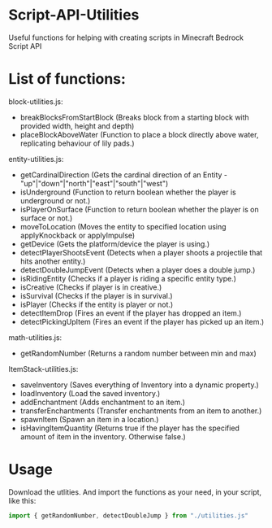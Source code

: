 # Script-API-Utilities
Useful functions for helping with creating scripts in Minecraft Bedrock Script API  

# List of functions:
block-utilities.js:
- breakBlocksFromStartBlock (Breaks block from a starting block with provided width, height and depth)
- placeBlockAboveWater (Function to place a block directly above water, replicating behaviour of lily pads.)

entity-utilities.js:
- getCardinalDirection (Gets the cardinal direction of an Entity - "up"|"down"|"north"|"east"|"south"|"west")
- isUnderground (Function to return boolean whether the player is underground or not.)
- isPlayerOnSurface (Function to return boolean whether the player is on surface or not.)
- moveToLocation (Moves the entity to specified location using applyKnockback or applyImpulse)
- getDevice (Gets the platform/device the player is using.)
- detectPlayerShootsEvent (Detects when a player shoots a projectile that hits another entity.)
- detectDoubleJumpEvent (Detects when a player does a double jump.)
- isRidingEntity (Checks if a player is riding a specific entity type.)
- isCreative (Checks if player is in creative.)
- isSurvival (Checks if the player is in survival.)
- isPlayer (Checks if the entity is player or not.)
- detectItemDrop (Fires an event if the player has dropped an item.)
- detectPickingUpItem (Fires an event if the player has picked up an item.)

math-utilities.js:
- getRandomNumber (Returns a random number between min and max)

ItemStack-utilities.js:
- saveInventory (Saves everything of Inventory into a dynamic property.)
- loadInventory (Load the saved inventory.)
- addEnchantment (Adds enchantment to an item.)
- transferEnchantments (Transfer enchantments from an item to another.)
- spawnItem (Spawn an item in a location.)
- isHavingItemQuantity (Returns true if the player has the specified amount of item in the inventory. Otherwise false.)

# Usage
Download the utlities.
And import the functions as your need, in your script, like this:
```js
import { getRandomNumber, detectDoubleJump } from "./utilities.js"
```
